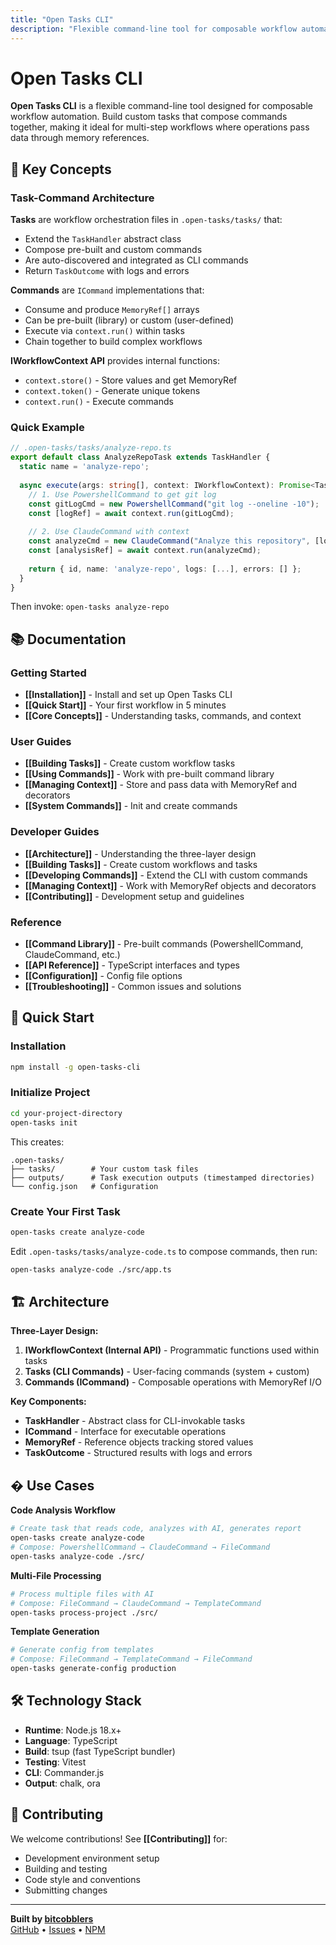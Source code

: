 ```yaml
---
title: "Open Tasks CLI"
description: "Flexible command-line tool for composable workflow automation"
---
```


# Open Tasks CLI

**Open Tasks CLI** is a flexible command-line tool designed for composable workflow automation. Build custom tasks that compose commands together, making it ideal for multi-step workflows where operations pass data through memory references.

## 🎯 Key Concepts

### Task-Command Architecture

**Tasks** are workflow orchestration files in `.open-tasks/tasks/` that:
- Extend the `TaskHandler` abstract class
- Compose pre-built and custom commands
- Are auto-discovered and integrated as CLI commands
- Return `TaskOutcome` with logs and errors

**Commands** are `ICommand` implementations that:
- Consume and produce `MemoryRef[]` arrays
- Can be pre-built (library) or custom (user-defined)
- Execute via `context.run()` within tasks
- Chain together to build complex workflows

**IWorkflowContext API** provides internal functions:
- `context.store()` - Store values and get MemoryRef
- `context.token()` - Generate unique tokens
- `context.run()` - Execute commands

### Quick Example

```typescript
// .open-tasks/tasks/analyze-repo.ts
export default class AnalyzeRepoTask extends TaskHandler {
  static name = 'analyze-repo';
  
  async execute(args: string[], context: IWorkflowContext): Promise<TaskOutcome> {
    // 1. Use PowershellCommand to get git log
    const gitLogCmd = new PowershellCommand("git log --oneline -10");
    const [logRef] = await context.run(gitLogCmd);
    
    // 2. Use ClaudeCommand with context
    const analyzeCmd = new ClaudeCommand("Analyze this repository", [logRef]);
    const [analysisRef] = await context.run(analyzeCmd);
    
    return { id, name: 'analyze-repo', logs: [...], errors: [] };
  }
}
```

Then invoke: `open-tasks analyze-repo`

## 📚 Documentation

### Getting Started
- **[[Installation]]** - Install and set up Open Tasks CLI
- **[[Quick Start]]** - Your first workflow in 5 minutes
- **[[Core Concepts]]** - Understanding tasks, commands, and context

### User Guides
- **[[Building Tasks]]** - Create custom workflow tasks
- **[[Using Commands]]** - Work with pre-built command library
- **[[Managing Context]]** - Store and pass data with MemoryRef and decorators
- **[[System Commands]]** - Init and create commands

### Developer Guides  
- **[[Architecture]]** - Understanding the three-layer design
- **[[Building Tasks]]** - Create custom workflows and tasks
- **[[Developing Commands]]** - Extend the CLI with custom commands
- **[[Managing Context]]** - Work with MemoryRef objects and decorators
- **[[Contributing]]** - Development setup and guidelines

### Reference
- **[[Command Library]]** - Pre-built commands (PowershellCommand, ClaudeCommand, etc.)
- **[[API Reference]]** - TypeScript interfaces and types
- **[[Configuration]]** - Config file options
- **[[Troubleshooting]]** - Common issues and solutions

## 🚀 Quick Start

### Installation

```bash
npm install -g open-tasks-cli
```

### Initialize Project

```bash
cd your-project-directory
open-tasks init
```

This creates:
```
.open-tasks/
├── tasks/        # Your custom task files
├── outputs/      # Task execution outputs (timestamped directories)
└── config.json   # Configuration
```

### Create Your First Task

```bash
open-tasks create analyze-code
```

Edit `.open-tasks/tasks/analyze-code.ts` to compose commands, then run:

```bash
open-tasks analyze-code ./src/app.ts
```

## 🏗️ Architecture

**Three-Layer Design:**

1. **IWorkflowContext (Internal API)** - Programmatic functions used within tasks
2. **Tasks (CLI Commands)** - User-facing commands (system + custom)
3. **Commands (ICommand)** - Composable operations with MemoryRef I/O

**Key Components:**
- **TaskHandler** - Abstract class for CLI-invokable tasks
- **ICommand** - Interface for executable operations  
- **MemoryRef** - Reference objects tracking stored values
- **TaskOutcome** - Structured results with logs and errors

## � Use Cases

**Code Analysis Workflow**
```bash
# Create task that reads code, analyzes with AI, generates report
open-tasks create analyze-code
# Compose: PowershellCommand → ClaudeCommand → FileCommand
open-tasks analyze-code ./src/
```

**Multi-File Processing**
```bash
# Process multiple files with AI
# Compose: FileCommand → ClaudeCommand → TemplateCommand
open-tasks process-project ./src/
```

**Template Generation**
```bash
# Generate config from templates
# Compose: FileCommand → TemplateCommand → FileCommand
open-tasks generate-config production
```

## 🛠️ Technology Stack

- **Runtime**: Node.js 18.x+
- **Language**: TypeScript
- **Build**: tsup (fast TypeScript bundler)
- **Testing**: Vitest
- **CLI**: Commander.js
- **Output**: chalk, ora

## 🤝 Contributing

We welcome contributions! See **[[Contributing]]** for:
- Development environment setup
- Building and testing
- Code style and conventions
- Submitting changes

---

**Built by [bitcobblers](https://github.com/bitcobblers)**  
[GitHub](https://github.com/bitcobblers/open-tasks) • [Issues](https://github.com/bitcobblers/open-tasks/issues) • [NPM](https://www.npmjs.com/package/open-tasks-cli)